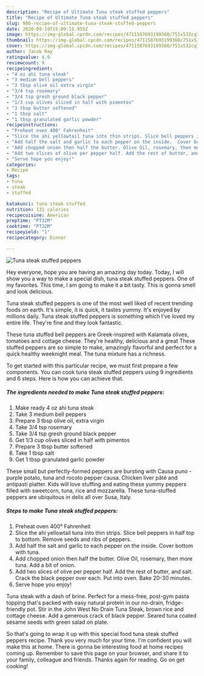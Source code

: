 ```yaml
---
description: "Recipe of Ultimate Tuna steak stuffed peppers"
title: "Recipe of Ultimate Tuna steak stuffed peppers"
slug: 986-recipe-of-ultimate-tuna-steak-stuffed-peppers
date: 2020-09-19T15:09:15.955Z
image: https://img-global.cpcdn.com/recipes/4711587693199360/751x532cq70/tuna-steak-stuffed-peppers-recipe-main-photo.jpg
thumbnail: https://img-global.cpcdn.com/recipes/4711587693199360/751x532cq70/tuna-steak-stuffed-peppers-recipe-main-photo.jpg
cover: https://img-global.cpcdn.com/recipes/4711587693199360/751x532cq70/tuna-steak-stuffed-peppers-recipe-main-photo.jpg
author: Jacob Ray
ratingvalue: 4.9
reviewcount: 9
recipeingredient:
- "4 oz ahi tuna steak"
- "3 medium bell peppers"
- "3 tbsp olive oil extra virgin"
- "3/4 tsp rosemary"
- "3/4 tsp gresh ground black pepper"
- "1/3 cup olives sliced in half with pimentos"
- "3 tbsp butter softened"
- "1 tbsp salt"
- "1 tbsp granulated garlic powder"
recipeinstructions:
- "Preheat oven 400° Fahrenheit"
- "Slice the ahi yellowtail tuna into thin strips. Slice bell peppers in half top to bottom. Remove seeds and ribs of peppers."
- "Add half the salt and garlic to each pepper on the inside.  Cover bottom with tuna."
- "Add chopped onion then half the butter. Olive Oil, rosemary, then more tuna. Add a bit of onion."
- "Add two slices of olive per pepper half. Add the rest of butter, and salt. Crack the black pepper over each. Put into oven. Bake 20-30 minutes."
- "Serve hope you enjoy!"
categories:
- Recipe
tags:
- tuna
- steak
- stuffed

katakunci: tuna steak stuffed 
nutrition: 131 calories
recipecuisine: American
preptime: "PT32M"
cooktime: "PT32M"
recipeyield: "1"
recipecategory: Dinner

---
```



![Tuna steak stuffed peppers](https://img-global.cpcdn.com/recipes/4711587693199360/751x532cq70/tuna-steak-stuffed-peppers-recipe-main-photo.jpg)

Hey everyone, hope you are having an amazing day today. Today, I will show you a way to make a special dish, tuna steak stuffed peppers. One of my favorites. This time, I am going to make it a bit tasty. This is gonna smell and look delicious.

Tuna steak stuffed peppers is one of the most well liked of recent trending foods on earth. It's simple, it is quick, it tastes yummy. It's enjoyed by millions daily. Tuna steak stuffed peppers is something which I've loved my entire life. They're fine and they look fantastic.

These tuna stuffed bell peppers are Greek-inspired with Kalamata olives, tomatoes and cottage cheese. They&#39;re healthy, delicious and a great These stuffed peppers are so simple to make, amazingly flavorful and perfect for a quick healthy weeknight meal. The tuna mixture has a richness.


To get started with this particular recipe, we must first prepare a few components. You can cook tuna steak stuffed peppers using 9 ingredients and 6 steps. Here is how you can achieve that.

<!--inarticleads1-->

##### The ingredients needed to make Tuna steak stuffed peppers:

1. Make ready 4 oz ahi tuna steak
1. Take 3 medium bell peppers
1. Prepare 3 tbsp olive oil, extra virgin
1. Take 3/4 tsp rosemary
1. Take 3/4 tsp gresh ground black pepper
1. Get 1/3 cup olives sliced in half with pimentos
1. Prepare 3 tbsp butter softened
1. Take 1 tbsp salt
1. Get 1 tbsp granulated garlic powder


These small but perfectly-formed peppers are bursting with Causa puno - purple potato, tuna and rocoto pepper causa. Chicken liver pâté and antipasti platter. Kids will love stuffing and eating these yummy peppers filled with sweetcorn, tuna, rice and mozzarella. These tuna-stuffed peppers are ubiquitous in delis all over Susa, Italy. 

<!--inarticleads2-->

##### Steps to make Tuna steak stuffed peppers:

1. Preheat oven 400° Fahrenheit
1. Slice the ahi yellowtail tuna into thin strips. Slice bell peppers in half top to bottom. Remove seeds and ribs of peppers.
1. Add half the salt and garlic to each pepper on the inside.  Cover bottom with tuna.
1. Add chopped onion then half the butter. Olive Oil, rosemary, then more tuna. Add a bit of onion.
1. Add two slices of olive per pepper half. Add the rest of butter, and salt. Crack the black pepper over each. Put into oven. Bake 20-30 minutes.
1. Serve hope you enjoy!


Tuna steak with a dash of brine. Perfect for a mess-free, post-gym pasta topping that&#39;s packed with easy natural protein in our no-drain, fridge-friendly pot. Stir in the John West No Drain Tuna Steak, brown rice and cottage cheese. Add a generous crack of black pepper. Seared tuna coated sesame seeds with green salad on plate. 

So that's going to wrap it up with this special food tuna steak stuffed peppers recipe. Thank you very much for your time. I'm confident you will make this at home. There is gonna be interesting food at home recipes coming up. Remember to save this page on your browser, and share it to your family, colleague and friends. Thanks again for reading. Go on get cooking!
